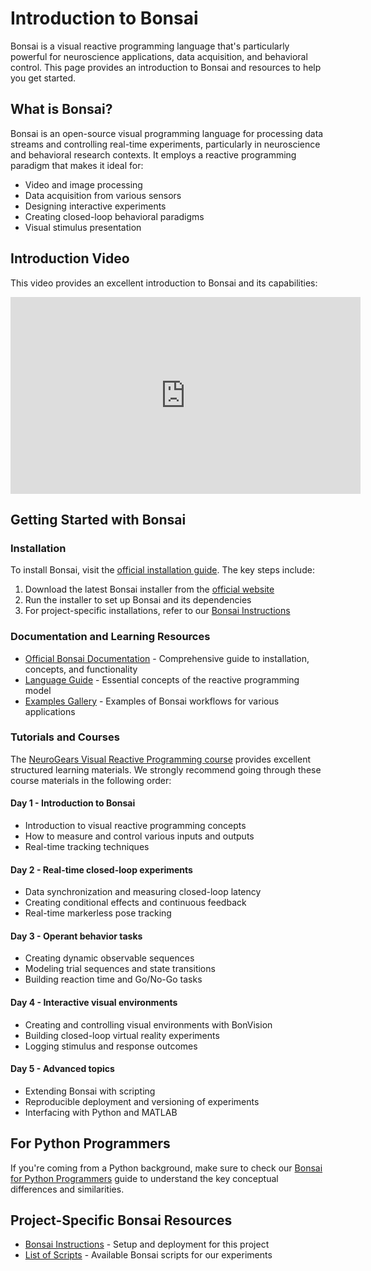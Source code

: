 # Introduction to Bonsai

Bonsai is a visual reactive programming language that's particularly powerful for neuroscience applications, data acquisition, and behavioral control. This page provides an introduction to Bonsai and resources to help you get started.

## What is Bonsai?

Bonsai is an open-source visual programming language for processing data streams and controlling real-time experiments, particularly in neuroscience and behavioral research contexts. It employs a reactive programming paradigm that makes it ideal for:

- Video and image processing
- Data acquisition from various sensors
- Designing interactive experiments
- Creating closed-loop behavioral paradigms
- Visual stimulus presentation

## Introduction Video

This video provides an excellent introduction to Bonsai and its capabilities:

<iframe width="560" height="315" src="https://www.youtube.com/embed/wPUCuSMCB-U" title="YouTube video player" frameborder="0" allow="accelerometer; autoplay; clipboard-write; encrypted-media; gyroscope; picture-in-picture" allowfullscreen></iframe>

## Getting Started with Bonsai

### Installation

To install Bonsai, visit the [official installation guide](https://bonsai-rx.org/docs/articles/installation.html). The key steps include:

1. Download the latest Bonsai installer from the [official website](https://bonsai-rx.org/)
2. Run the installer to set up Bonsai and its dependencies
3. For project-specific installations, refer to our [Bonsai Instructions](bonsai_instructions.md)

### Documentation and Learning Resources

- [Official Bonsai Documentation](https://bonsai-rx.org/docs/articles/installation.html) - Comprehensive guide to installation, concepts, and functionality
- [Language Guide](https://bonsai-rx.org/docs/articles/language-guide.html) - Essential concepts of the reactive programming model
- [Examples Gallery](https://bonsai-rx.org/gallery/) - Examples of Bonsai workflows for various applications

### Tutorials and Courses

The [NeuroGears Visual Reactive Programming course](https://neurogears.org/vrp-2022/) provides excellent structured learning materials. We strongly recommend going through these course materials in the following order:

#### Day 1 - Introduction to Bonsai
- Introduction to visual reactive programming concepts
- How to measure and control various inputs and outputs
- Real-time tracking techniques

#### Day 2 - Real-time closed-loop experiments
- Data synchronization and measuring closed-loop latency
- Creating conditional effects and continuous feedback
- Real-time markerless pose tracking

#### Day 3 - Operant behavior tasks
- Creating dynamic observable sequences
- Modeling trial sequences and state transitions
- Building reaction time and Go/No-Go tasks

#### Day 4 - Interactive visual environments
- Creating and controlling visual environments with BonVision
- Building closed-loop virtual reality experiments
- Logging stimulus and response outcomes

#### Day 5 - Advanced topics
- Extending Bonsai with scripting
- Reproducible deployment and versioning of experiments
- Interfacing with Python and MATLAB

## For Python Programmers

If you're coming from a Python background, make sure to check our [Bonsai for Python Programmers](bonsai_for_python_programmers.md) guide to understand the key conceptual differences and similarities.

## Project-Specific Bonsai Resources

- [Bonsai Instructions](bonsai_instructions.md) - Setup and deployment for this project
- [List of Scripts](list_scripts.md) - Available Bonsai scripts for our experiments